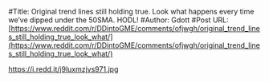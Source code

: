 #Title: Original trend lines still holding true. Look what happens every time we’ve dipped under the 50SMA. HODL!
#Author: Gdott
#Post URL: [https://www.reddit.com/r/DDintoGME/comments/ofjwgh/original_trend_lines_still_holding_true_look_what/](https://www.reddit.com/r/DDintoGME/comments/ofjwgh/original_trend_lines_still_holding_true_look_what/)


https://i.redd.it/j9luxmzjvs971.jpg
